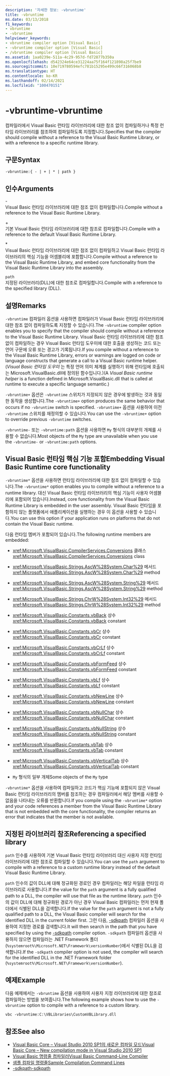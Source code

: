 ```yaml
---
description: '자세한 정보: -vbruntime'
title: -vbruntime
ms.date: 03/13/2018
f1_keywords:
- vbruntime
- -vbruntime
helpviewer_keywords:
- vbruntime compiler option [Visual Basic]
- -vbruntime compiler option [Visual Basic]
- /vbruntime compiler option [Visual Basic]
ms.assetid: 1aa0239e-511a-4c29-957d-fd72877b350a
ms.openlocfilehash: d542324e64ce31224aa75f164f121898a25f7be9
ms.sourcegitcommit: 10e719780594efc781b15295e499c66f316068b8
ms.translationtype: HT
ms.contentlocale: ko-KR
ms.lasthandoff: 02/14/2021
ms.locfileid: "100470151"
---
```

# <a name="-vbruntime"></a><span data-ttu-id="0cdb5-103">-vbruntime</span><span class="sxs-lookup"><span data-stu-id="0cdb5-103">-vbruntime</span></span>

<span data-ttu-id="0cdb5-104">컴파일러에서 Visual Basic 런타임 라이브러리에 대한 참조 없이 컴파일하거나 특정 런타임 라이브러리를 참조하여 컴파일하도록 지정합니다.</span><span class="sxs-lookup"><span data-stu-id="0cdb5-104">Specifies that the compiler should compile without a reference to the Visual Basic Runtime Library, or with a reference to a specific runtime library.</span></span>  
  
## <a name="syntax"></a><span data-ttu-id="0cdb5-105">구문</span><span class="sxs-lookup"><span data-stu-id="0cdb5-105">Syntax</span></span>  
  
```console  
-vbruntime:{ - | + | * | path }  
```  
  
## <a name="arguments"></a><span data-ttu-id="0cdb5-106">인수</span><span class="sxs-lookup"><span data-stu-id="0cdb5-106">Arguments</span></span>  

 \-  
 <span data-ttu-id="0cdb5-107">Visual Basic 런타임 라이브러리에 대한 참조 없이 컴파일합니다.</span><span class="sxs-lookup"><span data-stu-id="0cdb5-107">Compile without a reference to the Visual Basic Runtime Library.</span></span>  
  
 \+  
 <span data-ttu-id="0cdb5-108">기본 Visual Basic 런타임 라이브러리에 대한 참조로 컴파일합니다.</span><span class="sxs-lookup"><span data-stu-id="0cdb5-108">Compile with a reference to the default Visual Basic Runtime Library.</span></span>  
  
 \*  
 <span data-ttu-id="0cdb5-109">Visual Basic 런타임 라이브러리에 대한 참조 없이 컴파일하고 Visual Basic 런타임 라이브러리의 핵심 기능을 어셈블리에 포함합니다.</span><span class="sxs-lookup"><span data-stu-id="0cdb5-109">Compile without a reference to the Visual Basic Runtime Library, and embed core functionality from the Visual Basic Runtime Library into the assembly.</span></span>  
  
 `path`  
 <span data-ttu-id="0cdb5-110">지정된 라이브러리(DLL)에 대한 참조로 컴파일합니다.</span><span class="sxs-lookup"><span data-stu-id="0cdb5-110">Compile with a reference to the specified library (DLL).</span></span>  
  
## <a name="remarks"></a><span data-ttu-id="0cdb5-111">설명</span><span class="sxs-lookup"><span data-stu-id="0cdb5-111">Remarks</span></span>  

 <span data-ttu-id="0cdb5-112">`-vbruntime` 컴파일러 옵션을 사용하면 컴파일러가 Visual Basic 런타임 라이브러리에 대한 참조 없이 컴파일하도록 지정할 수 있습니다.</span><span class="sxs-lookup"><span data-stu-id="0cdb5-112">The `-vbruntime` compiler option enables you to specify that the compiler should compile without a reference to the Visual Basic Runtime Library.</span></span> <span data-ttu-id="0cdb5-113">Visual Basic 런타임 라이브러리에 대한 참조 없이 컴파일하는 경우 Visual Basic 런타임 도우미에 대한 호출을 생성하는 코드 또는 언어 구문에 오류 또는 경고가 기록됩니다.</span><span class="sxs-lookup"><span data-stu-id="0cdb5-113">If you compile without a reference to the Visual Basic Runtime Library, errors or warnings are logged on code or language constructs that generate a call to a Visual Basic runtime helper.</span></span> <span data-ttu-id="0cdb5-114">(*Visual Basic 런타임 도우미* 는 특정 언어 의미 체계를 실행하기 위해 런타임에 호출되는 Microsoft.VisualBasic.dll에 정의된 함수입니다.)</span><span class="sxs-lookup"><span data-stu-id="0cdb5-114">(A *Visual Basic runtime helper* is a function defined in Microsoft.VisualBasic.dll that is called at runtime to execute a specific language semantic.)</span></span>  
  
 <span data-ttu-id="0cdb5-115">`-vbruntime+` 옵션은 `-vbruntime` 스위치가 지정되지 않은 경우에 발생하는 것과 동일한 동작을 생성합니다.</span><span class="sxs-lookup"><span data-stu-id="0cdb5-115">The `-vbruntime+` option produces the same behavior that occurs if no `-vbruntime` switch is specified.</span></span> <span data-ttu-id="0cdb5-116">`-vbruntime+` 옵션을 사용하여 이전 `-vbruntime` 스위치를 재정의할 수 있습니다.</span><span class="sxs-lookup"><span data-stu-id="0cdb5-116">You can use the `-vbruntime+` option to override previous `-vbruntime` switches.</span></span>  
  
 <span data-ttu-id="0cdb5-117">`-vbruntime-` 또는 `-vbruntime:path` 옵션을 사용하면 `My` 형식의 대부분의 개체를 사용할 수 없습니다.</span><span class="sxs-lookup"><span data-stu-id="0cdb5-117">Most objects of the `My` type are unavailable when you use the `-vbruntime-` or `-vbruntime:path` options.</span></span>  
  
## <a name="embedding-visual-basic-runtime-core-functionality"></a><span data-ttu-id="0cdb5-118">Visual Basic 런타임 핵심 기능 포함</span><span class="sxs-lookup"><span data-stu-id="0cdb5-118">Embedding Visual Basic Runtime core functionality</span></span>  

 <span data-ttu-id="0cdb5-119">`-vbruntime*` 옵션을 사용하면 런타임 라이브러리에 대한 참조 없이 컴파일할 수 있습니다.</span><span class="sxs-lookup"><span data-stu-id="0cdb5-119">The `-vbruntime*` option enables you to compile without a reference to a runtime library.</span></span> <span data-ttu-id="0cdb5-120">대신 Visual Basic 런타임 라이브러리의 핵심 기능이 사용자 어셈블리에 포함되어 있습니다.</span><span class="sxs-lookup"><span data-stu-id="0cdb5-120">Instead, core functionality from the Visual Basic Runtime Library is embedded in the user assembly.</span></span> <span data-ttu-id="0cdb5-121">Visual Basic 런타임을 포함하지 않는 플랫폼에서 애플리케이션을 실행하는 경우 이 옵션을 사용할 수 있습니다.</span><span class="sxs-lookup"><span data-stu-id="0cdb5-121">You can use this option if your application runs on platforms that do not contain the Visual Basic runtime.</span></span>  
  
 <span data-ttu-id="0cdb5-122">다음 런타임 멤버가 포함되어 있습니다.</span><span class="sxs-lookup"><span data-stu-id="0cdb5-122">The following runtime members are embedded:</span></span>  
  
- <span data-ttu-id="0cdb5-123"><xref:Microsoft.VisualBasic.CompilerServices.Conversions> 클래스</span><span class="sxs-lookup"><span data-stu-id="0cdb5-123"><xref:Microsoft.VisualBasic.CompilerServices.Conversions> class</span></span>  
  
- <span data-ttu-id="0cdb5-124"><xref:Microsoft.VisualBasic.Strings.AscW%28System.Char%29> 메서드</span><span class="sxs-lookup"><span data-stu-id="0cdb5-124"><xref:Microsoft.VisualBasic.Strings.AscW%28System.Char%29> method</span></span>  
  
- <span data-ttu-id="0cdb5-125"><xref:Microsoft.VisualBasic.Strings.AscW%28System.String%29> 메서드</span><span class="sxs-lookup"><span data-stu-id="0cdb5-125"><xref:Microsoft.VisualBasic.Strings.AscW%28System.String%29> method</span></span>  
  
- <span data-ttu-id="0cdb5-126"><xref:Microsoft.VisualBasic.Strings.ChrW%28System.Int32%29> 메서드</span><span class="sxs-lookup"><span data-stu-id="0cdb5-126"><xref:Microsoft.VisualBasic.Strings.ChrW%28System.Int32%29> method</span></span>  
  
- <span data-ttu-id="0cdb5-127"><xref:Microsoft.VisualBasic.Constants.vbBack> 상수</span><span class="sxs-lookup"><span data-stu-id="0cdb5-127"><xref:Microsoft.VisualBasic.Constants.vbBack> constant</span></span>  
  
- <span data-ttu-id="0cdb5-128"><xref:Microsoft.VisualBasic.Constants.vbCr> 상수</span><span class="sxs-lookup"><span data-stu-id="0cdb5-128"><xref:Microsoft.VisualBasic.Constants.vbCr> constant</span></span>  
  
- <span data-ttu-id="0cdb5-129"><xref:Microsoft.VisualBasic.Constants.vbCrLf> 상수</span><span class="sxs-lookup"><span data-stu-id="0cdb5-129"><xref:Microsoft.VisualBasic.Constants.vbCrLf> constant</span></span>  
  
- <span data-ttu-id="0cdb5-130"><xref:Microsoft.VisualBasic.Constants.vbFormFeed> 상수</span><span class="sxs-lookup"><span data-stu-id="0cdb5-130"><xref:Microsoft.VisualBasic.Constants.vbFormFeed> constant</span></span>  
  
- <span data-ttu-id="0cdb5-131"><xref:Microsoft.VisualBasic.Constants.vbLf> 상수</span><span class="sxs-lookup"><span data-stu-id="0cdb5-131"><xref:Microsoft.VisualBasic.Constants.vbLf> constant</span></span>  
  
- <span data-ttu-id="0cdb5-132"><xref:Microsoft.VisualBasic.Constants.vbNewLine> 상수</span><span class="sxs-lookup"><span data-stu-id="0cdb5-132"><xref:Microsoft.VisualBasic.Constants.vbNewLine> constant</span></span>  
  
- <span data-ttu-id="0cdb5-133"><xref:Microsoft.VisualBasic.Constants.vbNullChar> 상수</span><span class="sxs-lookup"><span data-stu-id="0cdb5-133"><xref:Microsoft.VisualBasic.Constants.vbNullChar> constant</span></span>  
  
- <span data-ttu-id="0cdb5-134"><xref:Microsoft.VisualBasic.Constants.vbNullString> 상수</span><span class="sxs-lookup"><span data-stu-id="0cdb5-134"><xref:Microsoft.VisualBasic.Constants.vbNullString> constant</span></span>  
  
- <span data-ttu-id="0cdb5-135"><xref:Microsoft.VisualBasic.Constants.vbTab> 상수</span><span class="sxs-lookup"><span data-stu-id="0cdb5-135"><xref:Microsoft.VisualBasic.Constants.vbTab> constant</span></span>  
  
- <span data-ttu-id="0cdb5-136"><xref:Microsoft.VisualBasic.Constants.vbVerticalTab> 상수</span><span class="sxs-lookup"><span data-stu-id="0cdb5-136"><xref:Microsoft.VisualBasic.Constants.vbVerticalTab> constant</span></span>  
  
- <span data-ttu-id="0cdb5-137">`My` 형식의 일부 개체</span><span class="sxs-lookup"><span data-stu-id="0cdb5-137">Some objects of the `My` type</span></span>  
  
 <span data-ttu-id="0cdb5-138">`-vbruntime*` 옵션을 사용하여 컴파일하고 코드가 핵심 기능에 포함되지 않은 Visual Basic 런타임 라이브러리의 멤버를 참조하는 경우 컴파일러에서 해당 멤버를 사용할 수 없음을 나타내는 오류를 반환합니다.</span><span class="sxs-lookup"><span data-stu-id="0cdb5-138">If you compile using the `-vbruntime*` option and your code references a member from the Visual Basic Runtime Library that is not embedded with the core functionality, the compiler returns an error that indicates that the member is not available.</span></span>  
  
## <a name="referencing-a-specified-library"></a><span data-ttu-id="0cdb5-139">지정된 라이브러리 참조</span><span class="sxs-lookup"><span data-stu-id="0cdb5-139">Referencing a specified library</span></span>  

 <span data-ttu-id="0cdb5-140">`path` 인수를 사용하여 기본 Visual Basic 런타임 라이브러리 대신 사용자 지정 런타임 라이브러리에 대한 참조로 컴파일할 수 있습니다.</span><span class="sxs-lookup"><span data-stu-id="0cdb5-140">You can use the `path` argument to compile with a reference to a custom runtime library instead of the default Visual Basic Runtime Library.</span></span>  
  
 <span data-ttu-id="0cdb5-141">`path` 인수의 값이 DLL에 대해 정규화된 경로인 경우 컴파일러는 해당 파일을 런타임 라이브러리로 사용합니다.</span><span class="sxs-lookup"><span data-stu-id="0cdb5-141">If the value for the `path` argument is a fully qualified path to a DLL, the compiler will use that file as the runtime library.</span></span> <span data-ttu-id="0cdb5-142">`path` 인수의 값이 DLL에 대해 정규화된 경로가 아닌 경우 Visual Basic 컴파일러는 먼저 현재 폴더에서 식별된 DLL을 검색합니다.</span><span class="sxs-lookup"><span data-stu-id="0cdb5-142">If the value for the `path` argument is not a fully qualified path to a DLL, the Visual Basic compiler will search for the identified DLL in the current folder first.</span></span> <span data-ttu-id="0cdb5-143">그런 다음, [-sdkpath](sdkpath.md) 컴파일러 옵션을 사용하여 지정한 경로를 검색합니다.</span><span class="sxs-lookup"><span data-stu-id="0cdb5-143">It will then search in the path that you have specified by using the [-sdkpath](sdkpath.md) compiler option.</span></span> <span data-ttu-id="0cdb5-144">`-sdkpath` 컴파일러 옵션을 사용하지 않으면 컴파일러는 .NET Framework 폴더(`%systemroot%\Microsoft.NET\Framework\versionNumber`)에서 식별된 DLL을 검색합니다.</span><span class="sxs-lookup"><span data-stu-id="0cdb5-144">If the `-sdkpath` compiler option is not used, the compiler will search for the identified DLL in the .NET Framework folder (`%systemroot%\Microsoft.NET\Framework\versionNumber`).</span></span>  
  
## <a name="example"></a><span data-ttu-id="0cdb5-145">예제</span><span class="sxs-lookup"><span data-stu-id="0cdb5-145">Example</span></span>  

 <span data-ttu-id="0cdb5-146">다음 예제에서는 `-vbruntime` 옵션을 사용하여 사용자 지정 라이브러리에 대한 참조로 컴파일하는 방법을 보여줍니다.</span><span class="sxs-lookup"><span data-stu-id="0cdb5-146">The following example shows how to use the `-vbruntime` option to compile with a reference to a custom library.</span></span>  
  
```console
vbc -vbruntime:C:\VBLibraries\CustomVBLibrary.dll  
```  
  
## <a name="see-also"></a><span data-ttu-id="0cdb5-147">참조</span><span class="sxs-lookup"><span data-stu-id="0cdb5-147">See also</span></span>

- [<span data-ttu-id="0cdb5-148">Visual Basic Core – Visual Studio 2010 SP1의 새로운 컴파일 모드</span><span class="sxs-lookup"><span data-stu-id="0cdb5-148">Visual Basic Core – New compilation mode in Visual Studio 2010 SP1</span></span>](https://devblogs.microsoft.com/vbteam/vb-core-new-compilation-mode-in-visual-studio-2010-sp1/)
- [<span data-ttu-id="0cdb5-149">Visual Basic 명령줄 컴파일러</span><span class="sxs-lookup"><span data-stu-id="0cdb5-149">Visual Basic Command-Line Compiler</span></span>](index.md)
- [<span data-ttu-id="0cdb5-150">샘플 컴파일 명령줄</span><span class="sxs-lookup"><span data-stu-id="0cdb5-150">Sample Compilation Command Lines</span></span>](sample-compilation-command-lines.md)
- [<span data-ttu-id="0cdb5-151">-sdkpath</span><span class="sxs-lookup"><span data-stu-id="0cdb5-151">-sdkpath</span></span>](sdkpath.md)
